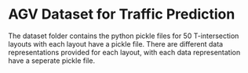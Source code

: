 # AGV Dataset for Traffic Prediction

The dataset folder contains the python pickle files for 50 T-intersection layouts with each layout have a pickle file. 
There are different data representations provided for each layout, with each data representation have a seperate pickle file. 
